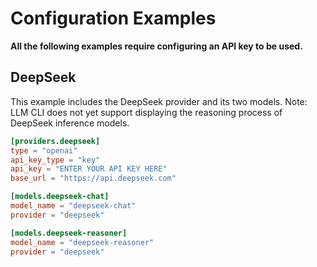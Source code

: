 # Configuration Examples
**All the following examples require configuring an API key to be used.**
## DeepSeek
This example includes the DeepSeek provider and its two models. Note: LLM CLI does not yet support displaying the reasoning process of DeepSeek inference models.
```toml
[providers.deepseek]
type = "openai"
api_key_type = "key"
api_key = "ENTER YOUR API KEY HERE"
base_url = "https://api.deepseek.com"

[models.deepseek-chat]
model_name = "deepseek-chat"
provider = "deepseek"

[models.deepseek-reasoner]
model_name = "deepseek-reasoner"
provider = "deepseek"
```
